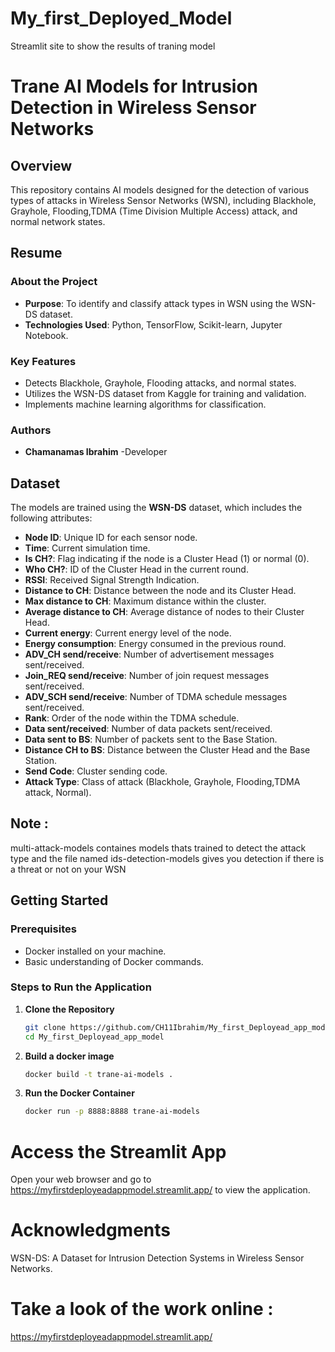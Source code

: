 # My_first_Deployed_Model
Streamlit site to show the results of traning model

# Trane AI Models for Intrusion Detection in Wireless Sensor Networks
## Overview
This repository contains AI models designed for the detection of various types of attacks in Wireless Sensor Networks (WSN), including Blackhole, Grayhole, Flooding,TDMA (Time Division Multiple Access) attack, and normal network states.

## Resume
### About the Project
- **Purpose**: To identify and classify attack types in WSN using the WSN-DS dataset. 
- **Technologies Used**: Python, TensorFlow, Scikit-learn, Jupyter Notebook.

### Key Features
- Detects Blackhole, Grayhole, Flooding attacks, and normal states.
- Utilizes the WSN-DS dataset from Kaggle for training and validation.
- Implements machine learning algorithms for classification.

### Authors
- **Chamanamas Ibrahim** -Developer

## Dataset
The models are trained using the **WSN-DS** dataset, which includes the following attributes:

- **Node ID**: Unique ID for each sensor node.
- **Time**: Current simulation time.
- **Is CH?**: Flag indicating if the node is a Cluster Head (1) or normal (0).
- **Who CH?**: ID of the Cluster Head in the current round.
- **RSSI**: Received Signal Strength Indication.
- **Distance to CH**: Distance between the node and its Cluster Head.
- **Max distance to CH**: Maximum distance within the cluster.
- **Average distance to CH**: Average distance of nodes to their Cluster Head.
- **Current energy**: Current energy level of the node.
- **Energy consumption**: Energy consumed in the previous round.
- **ADV_CH send/receive**: Number of advertisement messages sent/received.
- **Join_REQ send/receive**: Number of join request messages sent/received.
- **ADV_SCH send/receive**: Number of TDMA schedule messages sent/received.
- **Rank**: Order of the node within the TDMA schedule.
- **Data sent/received**: Number of data packets sent/received.
- **Data sent to BS**: Number of packets sent to the Base Station.
- **Distance CH to BS**: Distance between the Cluster Head and the Base Station.
- **Send Code**: Cluster sending code.
- **Attack Type**: Class of attack (Blackhole, Grayhole, Flooding,TDMA attack, Normal).
## Note :
multi-attack-models containes models thats trained to detect the attack type and the file named ids-detection-models gives you detection if there is a threat or not on your WSN
## Getting Started

### Prerequisites
- Docker installed on your machine.
- Basic understanding of Docker commands.

### Steps to Run the Application

1. **Clone the Repository**
   ```bash
   git clone https://github.com/CH11Ibrahim/My_first_Deployead_app_model.git
   cd My_first_Deployead_app_model
2. **Build a docker image**
   ```bash
   docker build -t trane-ai-models .
   
3. **Run the Docker Container**
   ```bash
   docker run -p 8888:8888 trane-ai-models
# Access the Streamlit App
Open your web browser and go to https://myfirstdeployeadappmodel.streamlit.app/ to view the application. 
# Acknowledgments
WSN-DS: A Dataset for Intrusion Detection Systems in Wireless Sensor Networks.
# Take a look of the work online :
https://myfirstdeployeadappmodel.streamlit.app/
